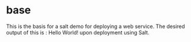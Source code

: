 # base
This is the basis for a salt demo for deploying a web service.
The desired output of this is : Hello World! upon deployment using Salt.
